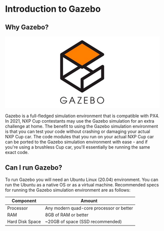 # Introduction to Gazebo

## Why Gazebo? <a href="#why-gazebo" id="why-gazebo"></a>

![](.gitbook/assets/AIM_S2/gazebo.png)

Gazebo is a full-fledged simulation environment that is compatible with PX4. In 2021, NXP Cup contestants may use the Gazebo simulation for an extra challenge at home. The benefit to using the Gazebo simulation environment is that you can test your code without crashing or damaging your actual NXP Cup car. The code modules that you run on your actual NXP Cup car can be ported to the Gazebo simulation environment with ease - and if you're using a brushless Cup car, you'll essentially be running the same exact code.

## Can I run Gazebo?

To run Gazebo you will need an Ubuntu Linux (20.04) environment. You can run the Ubuntu as a native OS or as a virtual machine. Recommended specs for running the Gazebo simulation environment are as follows:

| Component       | Amount                                   |
| --------------- | ---------------------------------------- |
| Processor       | Any modern quad-core processor or better |
| RAM             | 8GB of RAM or better                     |
| Hard Disk Space | \~20GB of space (SSD recommended)        |
